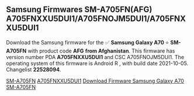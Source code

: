 <h2>Samsung Firmwares SM-A705FN(AFG) A705FNXXU5DUI1/A705FNOJM5DUI1/A705FNXXU5DUI1</h2>
Download the Samsung firmware for the ✅ <strong>Samsung Galaxy A70 </strong> ⭐ <strong>SM-A705FN</strong> with product code <strong>AFG</strong> <strong> from Afghanistan</strong>. This firmware has version number PDA <strong>A705FNXXU5DUI1</strong> and CSC A705FNOJM5DUI1. The operating system of this firmware is Android R , with build date 2021-10-05. Changelist <strong>22528094</strong>.


[SM-A705FN](https://samfirm.shop/samsung/model/SM-A705FN)
[A705FNXXU5DUI1](https://samfirm.shop/samsung/pda/A705FNXXU5DUI1)
[Download Firmware Samsung Galaxy A70 SM-A705FN](https://samfirm.shop/samsung/firmware/462609)
